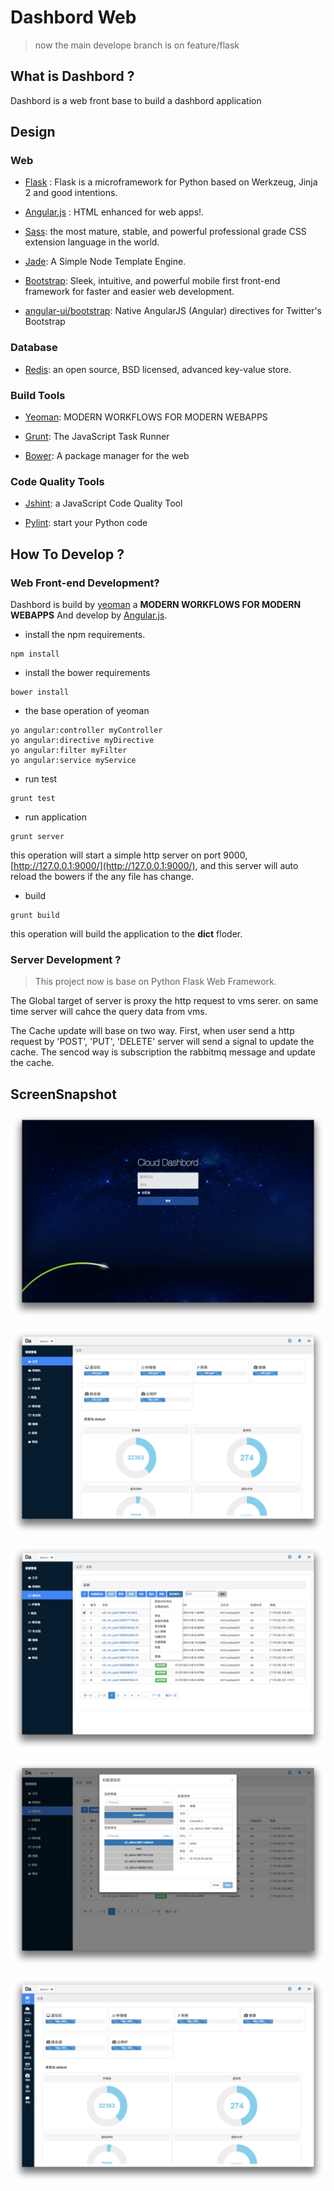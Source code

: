 Dashbord Web
============

> now the main develope branch is on feature/flask

## What is Dashbord ?

Dashbord is a web front base to build a dashbord application

## Design

### Web

* [Flask](http://flask.pocoo.org/) : Flask is a microframework for Python based on Werkzeug, Jinja 2 and good intentions.

* [Angular.js](http://angularjs.org/) : HTML enhanced for web apps!.

* [Sass](http://sass-lang.com/): the most mature, stable, and powerful professional grade CSS extension language in the world.

* [Jade](http://jade-lang.com/): A Simple Node Template Engine.

* [Bootstrap](http://getbootstrap.com/):  Sleek, intuitive, and powerful mobile first front-end framework for faster and easier web development.

* [angular-ui/bootstrap](http://angular-ui.github.io/bootstrap//‎): Native AngularJS (Angular) directives for Twitter's Bootstrap

### Database

* [Redis](http://redis.io/): an open source, BSD licensed, advanced key-value store.

### Build Tools

* [Yeoman](http://yeoman.io/): MODERN WORKFLOWS FOR MODERN WEBAPPS

* [Grunt](http://gruntjs.com/): The JavaScript Task Runner

* [Bower](http://bower.io/): A package manager for the web


### Code Quality Tools

* [Jshint](http://www.jshint.com/): a JavaScript Code Quality Tool

* [Pylint](http://www.pylint.org/): start your Python code

## How To Develop ?

### Web Front-end Development?

Dashbord is build by [yeoman](http://yeoman.io/index.html) a **MODERN WORKFLOWS FOR MODERN WEBAPPS** And develop by [Angular.js](http://angularjs.org/).

* install the npm requirements.

```
npm install
``` 

* install the bower requirements

```
bower install
```

* the base operation of yeoman

```
yo angular:controller myController
yo angular:directive myDirective
yo angular:filter myFilter
yo angular:service myService
```

* run test

```
grunt test
```

* run application

```
grunt server
```

this operation will start a simple http server on port 9000, [http://127.0.0.1:9000/](http://127.0.0.1:9000/), and this server will auto reload the bowers if the any file has change.

* build

```
grunt build
```

this operation will build the application to the **dict** floder.


### Server Development ?

> This project now is base on Python Flask Web Framework.

The Global target of server is proxy the http request to vms serer. on same time server will cahce the query data from vms.

The Cache update will base on two way. First, when user send a http request by 'POST', 'PUT', 'DELETE' server will send a signal to update the cache.
The sencod way is subscription the rabbitmq message and update the cache.


## ScreenSnapshot

![home](app/images/2014-01-12-1.41.09.png)

![create_vm](app/images/2014-01-12-1.41.41.png)

![](app/images/2014-01-12-1.41.55.png)

![](app/images/2014-01-12-1.42.12.png)

![](app/images/2014-01-12-1.42.33.png)

